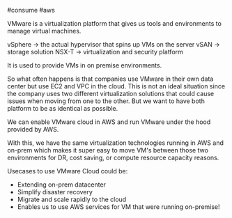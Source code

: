 #consume #aws 

VMware is a virtualization platform that gives us tools and environments to manage virtual machines.

vSphere -> the actual hypervisor that spins up VMs on the server
vSAN -> storage solution
NSX-T -> virtualization and security platform

It is used to provide VMs in on premise environments.


So what often happens is that companies use VMware in their own data center but use EC2 and VPC in the cloud. This is not an ideal situation since the company uses two different virtualization solutions that could cause issues when moving from one to the other. But we want to have both platform to be as identical as possible.

We can enable VMware cloud in AWS and run VMware under the hood provided by AWS.

With this, we have the same virtualization technologies running in AWS and on-prem which makes it super easy to move VM's between those two environments for DR, cost saving, or compute resource capacity reasons.

Usecases to use VMware Cloud could be:

- Extending on-prem datacenter
- Simplify disaster recovery
- Migrate and scale rapidly to the cloud
- Enables us to use AWS services for VM that were running on-premise!




